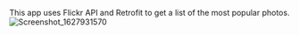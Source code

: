 This app uses Flickr API and Retrofit to get a list of the most popular photos.![Screenshot_1627931570](https://user-images.githubusercontent.com/57263867/127912298-85691554-96fe-4aea-9db1-0b390b3e1dc0.png)

